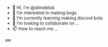- 👋 Hi, I’m @slimeblob
- 👀 I’m interested in making bogs
- 🌱 I’m currently learning making discord bots
- 💞️ I’m looking to collaborate on ...
- 📫 How to reach me ...

<!---
slimeblob/slimeblob is a ✨ special ✨ repository because its `README.md` (this file) appears on your GitHub profile.
You can click the Preview link to take a look at your changes.
--->
aw
